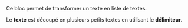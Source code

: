 Ce bloc permet de transformer un texte en liste de textes.

Le **texte** est découpé en plusieurs petits textes en utilisant le **délimiteur**.